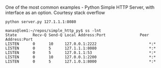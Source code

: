 One of the most common examples - Python Simple HTTP Server, with interface as an option. Courtesy stack overflow

```
python server.py 127.1.1.1:8080
```

```
manas@lem1:~/repos/simple_http_py$ ss -lnt
State       Recv-Q Send-Q Local Address:Port               Peer Address:Port              
LISTEN      0      10     127.0.0.1:2222                       *:*                  
LISTEN      0      5      127.1.1.1:8080                       *:*                  
LISTEN      0      5      127.0.1.1:53                         *:*                  
LISTEN      0      10     127.0.0.1:2200                       *:*                  
LISTEN      0      5      127.1.0.1:8000                       *:*
```
